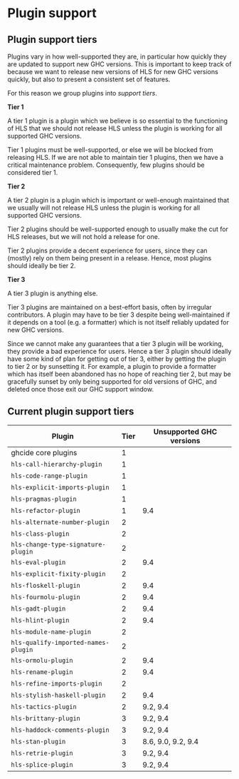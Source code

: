 # Plugin support

## Plugin support tiers

Plugins vary in how well-supported they are, in particular how quickly they are updated to support new GHC versions.
This is important to keep track of because we want to release new versions of HLS for new GHC versions quickly, but also to present a consistent set of features.

For this reason we group plugins into _support tiers_.

**Tier 1**

A tier 1 plugin is a plugin which we believe is so essential to the functioning of HLS that we should not release HLS unless the plugin is working for all supported GHC versions.

Tier 1 plugins must be well-supported, or else we will be blocked from releasing HLS.
If we are not able to maintain tier 1 plugins, then we have a critical maintenance problem.
Consequently, few plugins should be considered tier 1.

**Tier 2**

A tier 2 plugin is a plugin which is important or well-enough maintained that we usually will not release HLS unless the plugin is working for all supported GHC versions.

Tier 2 plugins should be well-supported enough to usually make the cut for HLS releases, but we will not hold a release for one.

Tier 2 plugins provide a decent experience for users, since they can (mostly) rely on them being present in a release.
Hence, most plugins should ideally be tier 2.

**Tier 3**

A tier 3 plugin is anything else.

Tier 3 plugins are maintained on a best-effort basis, often by irregular contributors.
A plugin may have to be tier 3 despite being well-maintained if it depends on a tool (e.g. a formatter) which is not itself reliably updated for new GHC versions.

Since we cannot make any guarantees that a tier 3 plugin will be working, they provide a bad experience for users.
Hence a tier 3 plugin should ideally have some kind of plan for getting out of tier 3, either by getting the plugin to tier 2 or by sunsetting it.
For example, a plugin to provide a formatter which has itself been abandoned has no hope of reaching tier 2, but may be gracefully sunset by only being supported for old versions of GHC, and deleted once those exit our GHC support window.

## Current plugin support tiers

| Plugin                              | Tier | Unsupported GHC versions |
|-------------------------------------|------|--------------------------|
| ghcide core plugins                 | 1    |                          |
| `hls-call-hierarchy-plugin`         | 1    |                          |
| `hls-code-range-plugin`             | 1    |                          |
| `hls-explicit-imports-plugin`       | 1    |                          |
| `hls-pragmas-plugin`                | 1    |                          |
| `hls-refactor-plugin`               | 1    | 9.4                      |
| `hls-alternate-number-plugin`       | 2    |                          |
| `hls-class-plugin`                  | 2    |                          |
| `hls-change-type-signature-plugin`  | 2    |                          |
| `hls-eval-plugin`                   | 2    | 9.4                      |
| `hls-explicit-fixity-plugin`        | 2    |                          |
| `hls-floskell-plugin`               | 2    | 9.4                      |
| `hls-fourmolu-plugin`               | 2    | 9.4                      |
| `hls-gadt-plugin`                   | 2    | 9.4                      |
| `hls-hlint-plugin`                  | 2    | 9.4                      |
| `hls-module-name-plugin`            | 2    |                          |
| `hls-qualify-imported-names-plugin` | 2    |                          |
| `hls-ormolu-plugin`                 | 2    | 9.4                      |
| `hls-rename-plugin`                 | 2    | 9.4                      |
| `hls-refine-imports-plugin`         | 2    |                          |
| `hls-stylish-haskell-plugin`        | 2    | 9.4                      |
| `hls-tactics-plugin`                | 2    | 9.2, 9.4                 |
| `hls-brittany-plugin`               | 3    | 9.2, 9.4                 |
| `hls-haddock-comments-plugin`       | 3    | 9.2, 9.4                 |
| `hls-stan-plugin`                   | 3    | 8.6, 9.0, 9.2, 9.4       |
| `hls-retrie-plugin`                 | 3    | 9.2, 9.4                 |
| `hls-splice-plugin`                 | 3    | 9.2, 9.4                 |
